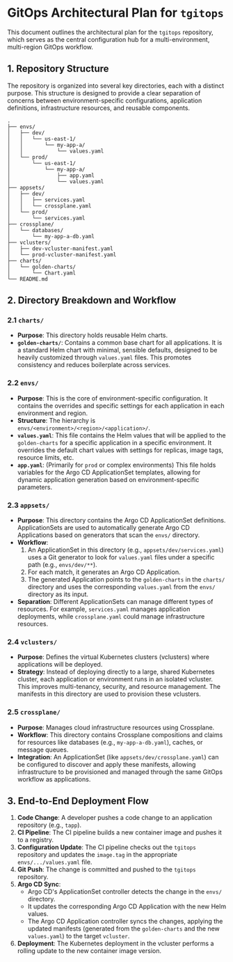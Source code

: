 # GitOps Architectural Plan for `tgitops`

This document outlines the architectural plan for the `tgitops` repository, which serves as the central configuration hub for a multi-environment, multi-region GitOps workflow.

## 1. Repository Structure

The repository is organized into several key directories, each with a distinct purpose. This structure is designed to provide a clear separation of concerns between environment-specific configurations, application definitions, infrastructure resources, and reusable components.

```
.
├── envs/
│   ├── dev/
│   │   └── us-east-1/
│   │       └── my-app-a/
│   │           └── values.yaml
│   └── prod/
│       └── us-east-1/
│           └── my-app-a/
│               ├── app.yaml
│               └── values.yaml
├── appsets/
│   ├── dev/
│   │   ├── services.yaml
│   │   └── crossplane.yaml
│   └── prod/
│       └── services.yaml
├── crossplane/
│   └── databases/
│       └── my-app-a-db.yaml
├── vclusters/
│   ├── dev-vcluster-manifest.yaml
│   └── prod-vcluster-manifest.yaml
├── charts/
│   └── golden-charts/
│       └── Chart.yaml
└── README.md
```

## 2. Directory Breakdown and Workflow

### 2.1 `charts/`

*   **Purpose**: This directory holds reusable Helm charts.
*   **`golden-charts/`**: Contains a common base chart for all applications. It is a standard Helm chart with minimal, sensible defaults, designed to be heavily customized through `values.yaml` files. This promotes consistency and reduces boilerplate across services.

### 2.2 `envs/`

*   **Purpose**: This is the core of environment-specific configuration. It contains the overrides and specific settings for each application in each environment and region.
*   **Structure**: The hierarchy is `envs/<environment>/<region>/<application>/`.
*   **`values.yaml`**: This file contains the Helm values that will be applied to the `golden-charts` for a specific application in a specific environment. It overrides the default chart values with settings for replicas, image tags, resource limits, etc.
*   **`app.yaml`**: (Primarily for `prod` or complex environments) This file holds variables for the Argo CD ApplicationSet templates, allowing for dynamic application generation based on environment-specific parameters.

### 2.3 `appsets/`

*   **Purpose**: This directory contains the Argo CD ApplicationSet definitions. ApplicationSets are used to automatically generate Argo CD Applications based on generators that scan the `envs/` directory.
*   **Workflow**:
    1.  An ApplicationSet in this directory (e.g., `appsets/dev/services.yaml`) uses a Git generator to look for `values.yaml` files under a specific path (e.g., `envs/dev/**`).
    2.  For each match, it generates an Argo CD Application.
    3.  The generated Application points to the `golden-charts` in the `charts/` directory and uses the corresponding `values.yaml` from the `envs/` directory as its input.
*   **Separation**: Different ApplicationSets can manage different types of resources. For example, `services.yaml` manages application deployments, while `crossplane.yaml` could manage infrastructure resources.

### 2.4 `vclusters/`

*   **Purpose**: Defines the virtual Kubernetes clusters (vclusters) where applications will be deployed.
*   **Strategy**: Instead of deploying directly to a large, shared Kubernetes cluster, each application or environment runs in an isolated vcluster. This improves multi-tenancy, security, and resource management. The manifests in this directory are used to provision these vclusters.

### 2.5 `crossplane/`

*   **Purpose**: Manages cloud infrastructure resources using Crossplane.
*   **Workflow**: This directory contains Crossplane compositions and claims for resources like databases (e.g., `my-app-a-db.yaml`), caches, or message queues.
*   **Integration**: An ApplicationSet (like `appsets/dev/crossplane.yaml`) can be configured to discover and apply these manifests, allowing infrastructure to be provisioned and managed through the same GitOps workflow as applications.

## 3. End-to-End Deployment Flow

1.  **Code Change**: A developer pushes a code change to an application repository (e.g., `tapp`).
2.  **CI Pipeline**: The CI pipeline builds a new container image and pushes it to a registry.
3.  **Configuration Update**: The CI pipeline checks out the `tgitops` repository and updates the `image.tag` in the appropriate `envs/.../values.yaml` file.
4.  **Git Push**: The change is committed and pushed to the `tgitops` repository.
5.  **Argo CD Sync**:
    *   Argo CD's ApplicationSet controller detects the change in the `envs/` directory.
    *   It updates the corresponding Argo CD Application with the new Helm values.
    *   The Argo CD Application controller syncs the changes, applying the updated manifests (generated from the `golden-charts` and the new `values.yaml`) to the target `vcluster`.
6.  **Deployment**: The Kubernetes deployment in the vcluster performs a rolling update to the new container image version.
